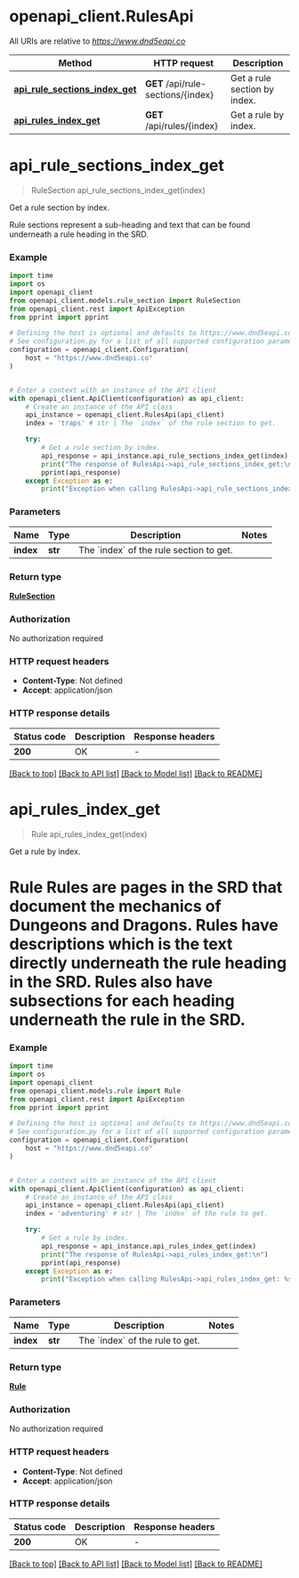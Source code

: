 # openapi_client.RulesApi

All URIs are relative to *https://www.dnd5eapi.co*

Method | HTTP request | Description
------------- | ------------- | -------------
[**api_rule_sections_index_get**](RulesApi.md#api_rule_sections_index_get) | **GET** /api/rule-sections/{index} | Get a rule section by index.
[**api_rules_index_get**](RulesApi.md#api_rules_index_get) | **GET** /api/rules/{index} | Get a rule by index.


# **api_rule_sections_index_get**
> RuleSection api_rule_sections_index_get(index)

Get a rule section by index.

Rule sections represent a sub-heading and text that can be found underneath a rule heading in the SRD.

### Example

```python
import time
import os
import openapi_client
from openapi_client.models.rule_section import RuleSection
from openapi_client.rest import ApiException
from pprint import pprint

# Defining the host is optional and defaults to https://www.dnd5eapi.co
# See configuration.py for a list of all supported configuration parameters.
configuration = openapi_client.Configuration(
    host = "https://www.dnd5eapi.co"
)


# Enter a context with an instance of the API client
with openapi_client.ApiClient(configuration) as api_client:
    # Create an instance of the API class
    api_instance = openapi_client.RulesApi(api_client)
    index = 'traps' # str | The `index` of the rule section to get. 

    try:
        # Get a rule section by index.
        api_response = api_instance.api_rule_sections_index_get(index)
        print("The response of RulesApi->api_rule_sections_index_get:\n")
        pprint(api_response)
    except Exception as e:
        print("Exception when calling RulesApi->api_rule_sections_index_get: %s\n" % e)
```



### Parameters

Name | Type | Description  | Notes
------------- | ------------- | ------------- | -------------
 **index** | **str**| The &#x60;index&#x60; of the rule section to get.  | 

### Return type

[**RuleSection**](RuleSection.md)

### Authorization

No authorization required

### HTTP request headers

 - **Content-Type**: Not defined
 - **Accept**: application/json

### HTTP response details
| Status code | Description | Response headers |
|-------------|-------------|------------------|
**200** | OK |  -  |

[[Back to top]](#) [[Back to API list]](../README.md#documentation-for-api-endpoints) [[Back to Model list]](../README.md#documentation-for-models) [[Back to README]](../README.md)

# **api_rules_index_get**
> Rule api_rules_index_get(index)

Get a rule by index.

# Rule   Rules are pages in the SRD that document the mechanics of Dungeons and Dragons.  Rules have descriptions which is the text directly underneath the rule heading  in the SRD. Rules also have subsections for each heading underneath the rule in the SRD. 

### Example

```python
import time
import os
import openapi_client
from openapi_client.models.rule import Rule
from openapi_client.rest import ApiException
from pprint import pprint

# Defining the host is optional and defaults to https://www.dnd5eapi.co
# See configuration.py for a list of all supported configuration parameters.
configuration = openapi_client.Configuration(
    host = "https://www.dnd5eapi.co"
)


# Enter a context with an instance of the API client
with openapi_client.ApiClient(configuration) as api_client:
    # Create an instance of the API class
    api_instance = openapi_client.RulesApi(api_client)
    index = 'adventuring' # str | The `index` of the rule to get. 

    try:
        # Get a rule by index.
        api_response = api_instance.api_rules_index_get(index)
        print("The response of RulesApi->api_rules_index_get:\n")
        pprint(api_response)
    except Exception as e:
        print("Exception when calling RulesApi->api_rules_index_get: %s\n" % e)
```



### Parameters

Name | Type | Description  | Notes
------------- | ------------- | ------------- | -------------
 **index** | **str**| The &#x60;index&#x60; of the rule to get.  | 

### Return type

[**Rule**](Rule.md)

### Authorization

No authorization required

### HTTP request headers

 - **Content-Type**: Not defined
 - **Accept**: application/json

### HTTP response details
| Status code | Description | Response headers |
|-------------|-------------|------------------|
**200** | OK |  -  |

[[Back to top]](#) [[Back to API list]](../README.md#documentation-for-api-endpoints) [[Back to Model list]](../README.md#documentation-for-models) [[Back to README]](../README.md)

